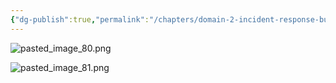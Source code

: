 ```yaml
---
{"dg-publish":true,"permalink":"/chapters/domain-2-incident-response-business-continuity-and-disaster-recovery-concepts/domain-2-incident-response-business-continuity-and-disaster-recovery-concepts/2-9-business-continuity-in-action/","noteIcon":""}
---
```



![pasted_image_80.png](/img/user/pasted_image_80.png)

![pasted_image_81.png](/img/user/pasted_image_81.png)